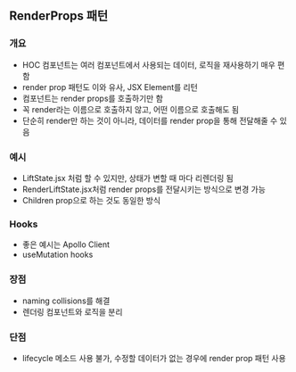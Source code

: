 ## RenderProps 패턴
### 개요
- HOC 컴포넌트는 여러 컴포넌트에서 사용되는 데이터, 로직을 재사용하기 매우 편함
- render prop 패턴도 이와 유사, JSX Element를 리턴
- 컴포넌트는 render props를 호출하기만 함
- 꼭 render라는 이름으로 호출하지 않고, 어떤 이름으로 호출해도 됨
- 단순히 render만 하는 것이 아니라, 데이터를 render prop을 통해 전달해줄 수 있음

### 예시
- LiftState.jsx 처럼 할 수 있지만, 상태가 변할 때 마다 리렌더링 됨
- RenderLiftState.jsx처럼 render props를 전달시키는 방식으로 변경 가능
- Children prop으로 하는 것도 동일한 방식

### Hooks
- 좋은 예시는 Apollo Client
- useMutation hooks

### 장점
- naming collisions를 해결
- 렌더링 컴포넌트와 로직을 분리

### 단점
- lifecycle 메소드 사용 불가, 수정할 데이터가 없는 경우에 render prop 패턴 사용